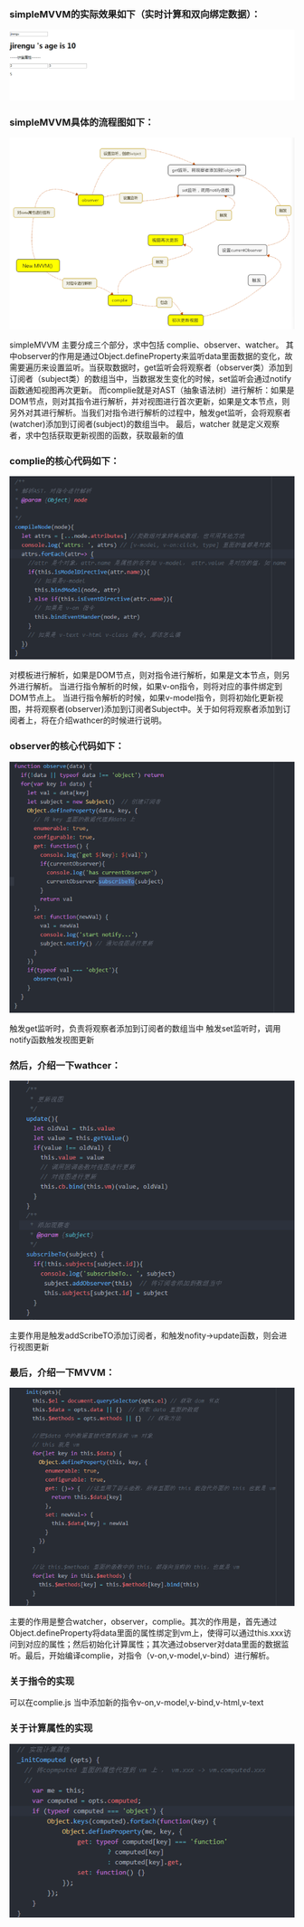 ### simpleMVVM的实际效果如下（实时计算和双向绑定数据）：

![image](https://github.com/fengyunlsm/simpleMVVM/blob/master/image/simpleMVVM.gif)




### simpleMVVM具体的流程图如下：

![image](https://github.com/fengyunlsm/simpleMVVM/blob/master/image/total.png)

simpleMVVM 主要分成三个部分，求中包括 complie、observer、watcher。
其中observer的作用是通过Object.defineProperty来监听data里面数据的变化，故需要遍历来设置监听。当获取数据时，get监听会将观察者（observer类）添加到订阅者（subject类）的数组当中，当数据发生变化的时候，set监听会通过notify 函数通知视图再次更新。
而complie就是对AST（抽象语法树）进行解析：如果是DOM节点，则对其指令进行解析，并对视图进行首次更新，如果是文本节点，则另外对其进行解析。当我们对指令进行解析的过程中，触发get监听，会将观察者(watcher)添加到订阅者(subject)的数组当中。
最后，watcher 就是定义观察者，求中包括获取更新视图的函数，获取最新的值





### complie的核心代码如下：<br>
![image](https://github.com/fengyunlsm/simpleMVVM/blob/master/image/complie.png)

对模板进行解析，如果是DOM节点，则对指令进行解析，如果是文本节点，则另外进行解析。
当进行指令解析的时候，如果v-on指令，则将对应的事件绑定到DOM节点上。
当进行指令解析的时候，如果v-model指令，则将初始化更新视图，并将观察者(observer)添加到订阅者Subject中。关于如何将观察者添加到订阅者上，将在介绍wathcer的时候进行说明。




### observer的核心代码如下：

![image](https://github.com/fengyunlsm/simpleMVVM/blob/master/image/observer.png)

触发get监听时，负责将观察者添加到订阅者的数组当中
触发set监听时，调用notify函数触发视图更新




### 然后，介绍一下wathcer：

![image](https://github.com/fengyunlsm/simpleMVVM/blob/master/image/watcher.png)

主要作用是触发addScribeTO添加订阅者，和触发nofity->update函数，则会进行视图更新




### 最后，介绍一下MVVM：

![image](https://github.com/fengyunlsm/simpleMVVM/blob/master/image/init.png)

主要的作用是整合watcher，observer，complie。其次的作用是，首先通过Object.defineProperty将data里面的属性绑定到vm上，使得可以通过this.xxx访问到对应的属性；然后初始化计算属性；其次通过observer对data里面的数据监听。最后，开始编译complie，对指令（v-on,v-model,v-bind）进行解析。




### 关于指令的实现

可以在complie.js 当中添加新的指令v-on,v-model,v-bind,v-html,v-text




### 关于计算属性的实现

![image](https://github.com/fengyunlsm/simpleMVVM/blob/master/image/computed.png)
